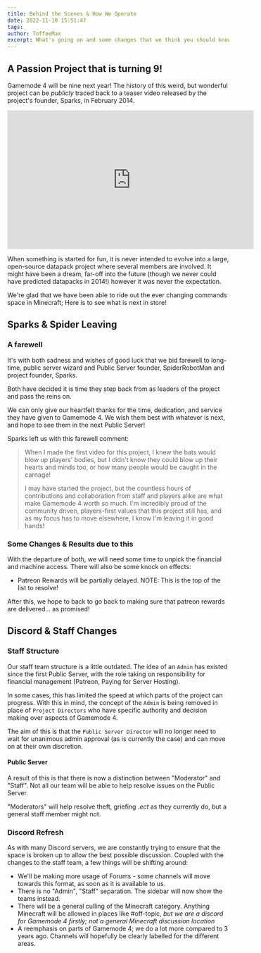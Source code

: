 ```yaml
---
title: Behind the Scenes & How We Operate
date: 2022-11-10 15:51:47
tags:
author: ToffeeMax
excerpt: What's going on and some changes that we think you should know about!
---
```

## A Passion Project that is turning 9!
Gamemode 4 will be nine next year! The history of this weird, but wonderful project can be *publicly* traced back to a teaser video released by the project's founder, Sparks, in February 2014.

<iframe width="560" height="315" src="https://www.youtube-nocookie.com/embed/pDbkXYJYWrU?controls=0" title="YouTube video player" frameborder="0" allow="accelerometer; autoplay; clipboard-write; encrypted-media; gyroscope; picture-in-picture" allowfullscreen></iframe>

When something is started for fun, it is never intended to evolve into a large, open-source datapack project where several members are involved. It might have been a dream, far-off into the future (though we never could have predicted datapacks in 2014!) however it was never the expectation.

We're glad that we have been able to ride out the ever changing commands space in Minecraft; Here is to see what is next in store!

## Sparks & Spider Leaving
### A farewell
It's with both sadness and wishes of good luck that we bid farewell to long-time, public server wizard and Public Server founder, SpiderRobotMan and project founder, Sparks.

Both have decided it is time they step back from as leaders of the project and pass the reins on.

We can only give our heartfelt thanks for the time, dedication, and service they have given to Gamemode 4. We wish them best with whatever is next, and hope to see them in the next Public Server!

Sparks left us with this farewell comment:
> When I made the first video for this project, I knew the bats would blow up players' bodies, but I didn't know they could blow up their hearts and minds too, or how many people would be caught in the carnage! 
>
> I may have started the project, but the countless hours of contributions and collaboration from staff and players alike are what make Gamemode 4 worth so much. I'm incredibly proud of the community driven, players-first values that this project still has, and as my focus has to move elsewhere, I know I'm leaving it in good hands!

### Some Changes & Results due to this
With the departure of both, we will need some time to unpick the financial and machine access. There will also be some knock on effects:
- Patreon Rewards will be partially delayed. NOTE: This is the top of the list to resolve!

After this, we hope to back to go back to making sure that patreon rewards are delivered... as promised!

## Discord & Staff Changes
### Staff Structure
Our staff team structure is a little outdated. The idea of an `Admin` has existed since the first Public Server, with the role taking on responsibility for financial management (Patreon, Paying for Server Hosting).

In some cases, this has limited the speed at which parts of the project can progress. With this in mind, the concept of the `Admin` is being removed in place of `Project Directors` who have specific authority and decision making over aspects of Gamemode 4.

The aim of this is that the `Public Server Director` will no longer need to wait for unanimous admin approval (as is currently the case) and can move on at their own discretion.

#### Public Server

A result of this is that there is now a distinction between "Moderator" and "Staff". Not all our team will be able to help resolve issues on the Public Server.

"Moderators" will help resolve theft, griefing *.ect* as they currently do, but a general staff member might not.


### Discord Refresh
As with many Discord servers, we are constantly trying to ensure that the space is broken up to allow the best possible discussion. Coupled with the changes to the staff team, a few things will be shifting around:
- We'll be making more usage of Forums - some channels will move towards this format, as soon as it is available to us.
- There is no "Admin", "Staff" separation. The sidebar will now show the teams instead.
- There will be a general culling of the Minecraft category. Anything Minecraft will be allowed in places like #off-topic, *but we are a discord for Gamemode 4 firstly; not a general Minecraft discussion location*
- A reemphasis on parts of Gamemode 4; we do a lot more compared to 3 years ago. Channels will hopefully be clearly labelled for the different areas.